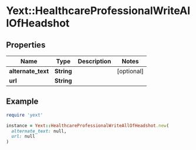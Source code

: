 # Yext::HealthcareProfessionalWriteAllOfHeadshot

## Properties

| Name | Type | Description | Notes |
| ---- | ---- | ----------- | ----- |
| **alternate_text** | **String** |  | [optional] |
| **url** | **String** |  |  |

## Example

```ruby
require 'yext'

instance = Yext::HealthcareProfessionalWriteAllOfHeadshot.new(
  alternate_text: null,
  url: null
)
```

